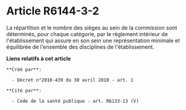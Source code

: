 # Article R6144-3-2

La répartition et le nombre des sièges au sein de la commission sont déterminés, pour chaque catégorie, par le règlement
intérieur de l'établissement qui assure en son sein une représentation minimale et équilibrée de l'ensemble des disciplines
de l'établissement.

**Liens relatifs à cet article**

	**Créé par**:

	  - Décret n°2010-439 du 30 avril 2010 - art. 1

	**Cité par**:

	  - Code de la santé publique - art. R6133-13 (V)

